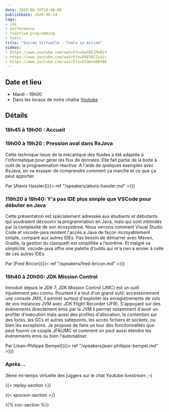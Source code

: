 ```yaml
---
date: 2020-06-30T19:00:00
publishDate: 2020-06-24
tags:
- ide
- performance
- reactive programming
- tools
title: "Soirée Virtuelle : Tools in Action"
videos:
- https://www.youtube.com/watch?v=GahD51MzBiY
- https://www.youtube.com/watch?v=PbE58CZsdjc
- https://www.youtube.com/watch?v=hIQmtG8BfWE
---
```


## Date et lieu

- Mardi - 19h00
- Dans les locaux de notre chaîne [Youtube](https://www.youtube.com/@ParisJUG)

## Détails

### 18h45 à 19h00 : Accueil

### 19h00 à 19h20 : Pression aval dans RxJava

Cette technique issue de la mécanique des fluides a été adaptée à l'informatique pour gérer les flux de données. Elle fait partie de la boite à outil de la programmation réactive.
A l'aide de quelques exemples avec RxJava, on va essayer de comprendre comment ça marche et ce que ça peut apporter.

Par [Alexis Hassler]({{< ref "/speakers/alexis-hassler.md" >}})

### 119h20 à 19h40: Y'a pas IDE plus simple que VSCode pour débuter en Java

Cette présentation est spécialement adressée aux étudiants et débutants qui voudraient découvrir la programmation en Java, mais qui sont intimidés par la complexité de son écosystème.
Nous verrons comment Visual Studio Code et vscode-java rendent l'accès a Java de façon incroyablement simple, comparé aux autres IDEs. Pas besoin de démarrer avec Maven, Gradle, la gestion du classpath est simplifiée a l’extrême. Et malgré sa simplicité, vscode-java offre une palette d'outils qui m'a rien a envier à celle de ces autres IDEs.

Par [Fred Bricon]({{< ref "/speakers/fred-bricon.md" >}})

### 19h40 à 20h00: JDK Mission Control

Introduit depuis le JDK 7, JDK Mission Control (JMC) est un outil injustement peu connu. Pourtant il a tout d'un grand outil: accessoirement une console JMX, il permet surtout d'exploiter les enregistrements de vols de vos instances JVM avec JDK Flight Recorder (JFR). S'appuyant sur des événements directement émis par la JVM il permet notamment d'avoir un profiler d'execution mais aussi des profiles d'allocation, la contention sur des locks, les GCs et autres safepoints, les accès fichiers et sockets, ou bien les exceptions.
Je propose de faire un tour des fonctionnalités que peut fournir ce couple JFR/JMC et comment on peut aussi étendre les événements émis ou bien l'automatiser.

Par [Jean-Philippe Bempel]({{< ref "/speakers/jean-philippe-bempel.md" >}})

### Après…

3ème mi-temps virtuelle des juggers sur le chat Youtube livestream ;-)

{{< replay-section >}}

{{< sponsor-section >}}

{{% coc-section %}}
